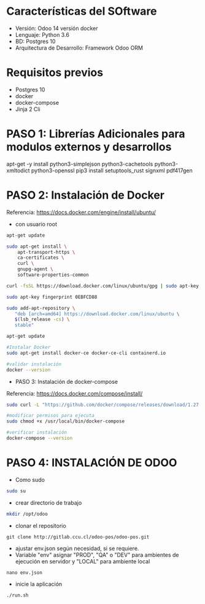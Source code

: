 # Características del SOftware

- Versión: Odoo 14 versión docker
- Lenguaje: Python 3.6
- BD: Postgres 10
- Arquitectura de Desarrollo: Framework Odoo ORM 


# Requisitos previos

- Postgres 10
- docker
- docker-compose 
- Jinja 2 Cli

# PASO 1: Librerías Adicionales para modulos externos y desarrollos

apt-get -y install python3-simplejson python3-cachetools python3-xmltodict python3-openssl 
pip3 install setuptools_rust signxml pdf417gen

# PASO 2: Instalación de Docker

Referencia: https://docs.docker.com/engine/install/ubuntu/

- con usuario root

```bash
apt-get update

sudo apt-get install \
    apt-transport-https \
    ca-certificates \
    curl \
    gnupg-agent \
    software-properties-common

curl -fsSL https://download.docker.com/linux/ubuntu/gpg | sudo apt-key add -

sudo apt-key fingerprint 0EBFCD88

sudo add-apt-repository \
   "deb [arch=amd64] https://download.docker.com/linux/ubuntu \
   $(lsb_release -cs) \
   stable"

apt-get update

#Instalar Docker
sudo apt-get install docker-ce docker-ce-cli containerd.io

#validar instalación
docker --version
```

- PASO 3: Instalación de docker-compose

Referencia: https://docs.docker.com/compose/install/

```bash
sudo curl -L "https://github.com/docker/compose/releases/download/1.27.4/docker-compose-$(uname -s)-$(uname -m)" -o /usr/local/bin/docker-compose

#modificar permisos para ejecuta
sudo chmod +x /usr/local/bin/docker-compose

#verificar instalación
docker-compose --version
```

# PASO 4: INSTALACIÓN DE ODOO

- Como sudo

```bash
sudo su
```

- crear directorio de trabajo

```bash
mkdir /opt/odoo
```

- clonar el repositorio
```
git clone http://gitlab.ccu.cl/odoo-pos/odoo-pos.git
```

- ajustar env.json según necesidad, si se requiere. 
- Variable "env" asignar "PROD", "QA" o "DEV" para ambientes de ejecución en servidor y "LOCAL" para ambiente local
```
nano env.json
```

- inicie la aplicación
```
./run.sh
```

